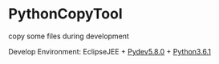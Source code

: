 # PythonCopyTool
copy some files during development

Develop Environment: EclipseJEE + [Pydev5.8.0]("http://www.pydev.org/download.html") + [Python3.6.1]("https://www.python.org/downloads/")
